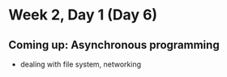 # Week 2, Day 1 (Day 6)

## Coming up: Asynchronous programming
- dealing with file system, networking